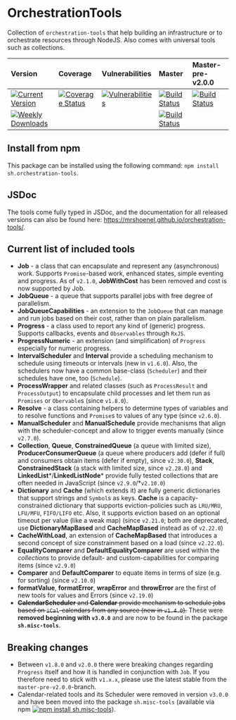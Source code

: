 # OrchestrationTools
Collection of `orchestration-tools` that help building an infrastructure or to orchestrate resources through NodeJS. Also comes with universal tools such as collections.

|Version|Coverage|Vulnerabilities|Master|Master-pre-v2.0.0|
|:-|:-|:-|:-|:-|
|[![Current Version](https://img.shields.io/npm/v/sh.orchestration-tools.svg)](https://www.npmjs.com/package/sh.orchestration-tools)|[![Coverage Status](https://coveralls.io/repos/github/MrShoenel/orchestration-tools/badge.svg?branch=master)](https://coveralls.io/github/MrShoenel/orchestration-tools?branch=master)|[![Vulnerabilities](https://snyk.io/test/github/MrShoenel/orchestration-tools/badge.svg)](https://snyk.io/test/github/MrShoenel/orchestration-tools)|[![Build Status](https://api.travis-ci.org/MrShoenel/orchestration-tools.svg?branch=master)](https://travis-ci.org/MrShoenel/orchestration-tools)|[![Build Status](https://api.travis-ci.org/MrShoenel/orchestration-tools.svg?branch=master-pre-v2.0.0)](https://travis-ci.org/MrShoenel/orchestration-tools)|
|[![Weekly Downloads](https://img.shields.io/npm/dt/sh.orchestration-tools)](https://www.npmjs.com/package/sh.orchestration-tools)|||[![Build Status](https://github.com/MrShoenel/orchestration-tools/workflows/Node.js%20CI/badge.svg?branch=master)](https://github.com/MrShoenel/orchestration-tools/actions?query=workflow%3A%22Node.js+CI%22)||


## Install from npm
This package can be installed using the following command: `npm install sh.orchestration-tools`.

## JSDoc

The tools come fully typed in JSDoc, and the documentation for all released versions can also be found here: <https://mrshoenel.github.io/orchestration-tools/>.

## Current list of included tools
* __Job__ - a class that can encapsulate and represent any (asynchronous) work. Supports `Promise`-based work, enhanced states, simple eventing and progress. As of `v2.1.0`, __JobWithCost__ has been removed and cost is now supported by Job.
* __JobQueue__ - a queue that supports parallel jobs with free degree of parallelism.
* __JobQueueCapabilities__ - an extension to the `JobQueue` that can manage and run jobs based on their cost, rather than on plain parallelism.
* __Progress__ - a class used to report any kind of (generic) progress. Supports callbacks, events and `Observables` through `RxJS`.
* __ProgressNumeric__ - an extension (and simplification) of `Progress` especially for numeric progress.
* __IntervalScheduler__ and __Interval__ provide a scheduling mechanism to schedule using timeouts or intervals (new in `v1.6.0`). Also, the schedulers now have a common base-class (`Scheduler`) and their schedules have one, too (`Schedule`).
* __ProcessWrapper__ and related classes (such as `ProcessResult` and `ProcessOutput`) to encapsulate child processes and let them run as `Promises` or `Obervable`s (since `v1.8.0`).
* __Resolve__ - a class containing helpers to determine types of variables and to resolve functions and `Promise`s to values of any type (since `v2.6.0`).
* __ManualScheduler__ and __ManualSchedule__ provide mechanisms that align with the scheduler-concept and allow to trigger events manually (since `v2.7.0`).
* __Collection__, __Queue__, __ConstrainedQueue__ (a queue with limited size), __ProducerConsumerQueue__ (a queue where producers add (defer if full) and consumers obtain items (defer if empty), since `v2.30.0`), __Stack__, __ConstrainedStack__ (a stack with limited size, since `v2.28.0`) and __LinkedList__\*/__LinkedListNode__\* provide fully tested collections that are often needed in JavaScript (since `v2.9.0`/\*`v2.10.0`)
* __Dictionary__ and __Cache__ (which extends it) are fully generic dictionaries that support strings and `Symbol`s as keys. __Cache__ is a capacity-constrained dictionary that supports eviction-policies such as `LRU/MRU`, `LFU/MFU`, `FIFO/LIFO` etc. Also, it supports eviction based on an optional timeout per value (like a weak map) (since `v2.21.0`; both are deprecated, use __DictionaryMapBased__ and __CacheMapBased__ instead as of `v2.22.0`)
* __CacheWithLoad__, an extension of __CacheMapBased__ that introduces a second concept of size constrainment based on a load (since `v2.22.0`).
* __EqualityComparer__ and __DefaultEqualityComparer__ are used within the *collections* to provide default- and custom-capabilities for comparing items (since `v2.9.0`)
* __Comparer__ and __DefaultComparer__ to equate items in terms of size (e.g. for sorting) (since `v2.10.0`)
* __formatValue__, __formatError__, __wrapError__ and __throwError__ are the first of new tools for values and Errors (since `v2.19.0`)
* ~~__CalendarScheduler__ and __Calendar__ provide mechanism to schedule jobs based on `iCal`-calendars from any source (new in `v1.4.0`).~~ These were __removed beginning with `v3.0.0`__ and are now to be found in the package __`sh.misc-tools`__.


## Breaking changes 

* Between `v1.8.0` and `v2.0.0` there were breaking changes regarding `Progress` itself and how it is handled in conjunction with `Job`. If you therefore need to stick with `v1.x.x`, please use the latest stable from the `master-pre-v2.0.0`-branch.
* Calendar-related tools and its Scheduler were removed in version `v3.0.0` and have been moved into the package `sh.misc-tools` (available via npm [![npm install sh.misc-tools](https://img.shields.io/npm/v/sh.misc-tools.svg)](https://www.npmjs.com/package/sh.misc-tools)).

